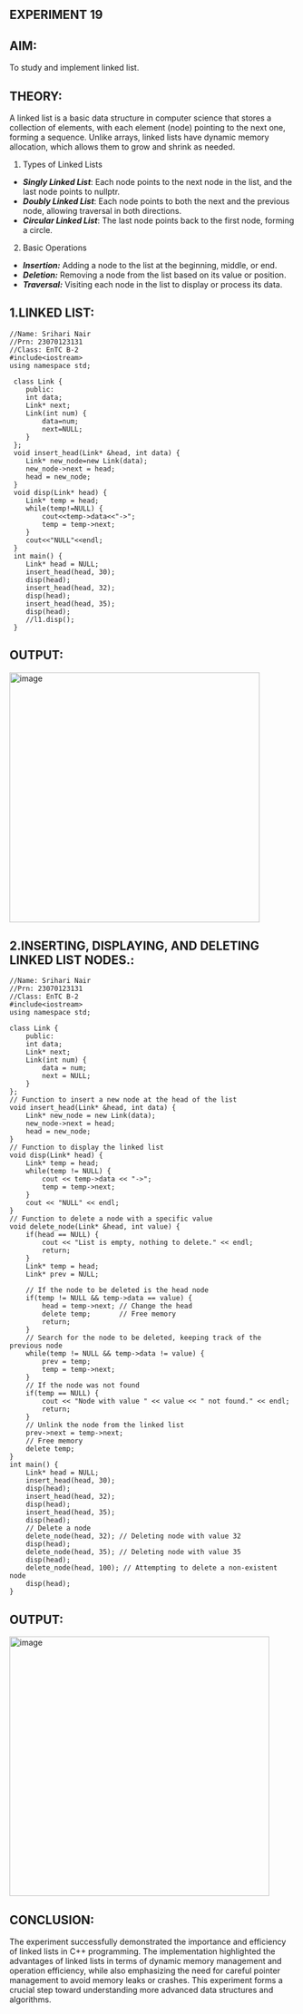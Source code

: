 ## EXPERIMENT 19

## AIM:
To study and implement linked list.

## THEORY:
A linked list is a basic data structure in computer science that stores a collection of elements, with each element (node) pointing to the next one, forming a sequence. Unlike arrays, linked lists have dynamic memory allocation, which allows them to grow and shrink as needed.<br>

1. Types of Linked Lists <br>
* ___Singly Linked List___: Each node points to the next node in the list, and the last node points to nullptr. <br>
* ***Doubly Linked List***: Each node points to both the next and the previous node, allowing traversal in both directions. <br>
* ***Circular Linked List***: The last node points back to the first node, forming a circle. <br>

2. Basic Operations  <br>
* ***Insertion:*** Adding a node to the list at the beginning, middle, or end.  <br>
* ***Deletion:*** Removing a node from the list based on its value or position.  <br>
* ***Traversal:*** Visiting each node in the list to display or process its data.  <br>


## 1.LINKED LIST:
~~~
//Name: Srihari Nair
//Prn: 23070123131
//Class: EnTC B-2
#include<iostream>
using namespace std; 
 
 class Link {
    public:
    int data;
    Link* next;
    Link(int num) {
        data=num;
        next=NULL;
    }
 };
 void insert_head(Link* &head, int data) {
    Link* new_node=new Link(data);
    new_node->next = head; 
    head = new_node;
 }
 void disp(Link* head) {
    Link* temp = head;
    while(temp!=NULL) { 
        cout<<temp->data<<"->";
        temp = temp->next;
    } 
    cout<<"NULL"<<endl;
 }
 int main() {
    Link* head = NULL;
    insert_head(head, 30);
    disp(head);
    insert_head(head, 32);
    disp(head);
    insert_head(head, 35);
    disp(head);
    //l1.disp(); 
 } 
~~~

## OUTPUT:

<img width="441" alt="image" src="https://github.com/user-attachments/assets/32ba2c38-f113-4328-9b0f-35dce16e3eb0">

## 2.INSERTING, DISPLAYING, AND DELETING LINKED LIST NODES.:
~~~
//Name: Srihari Nair
//Prn: 23070123131
//Class: EnTC B-2
#include<iostream>
using namespace std; 
 
class Link {
    public:
    int data;
    Link* next;
    Link(int num) {
        data = num;
        next = NULL;
    }
};
// Function to insert a new node at the head of the list
void insert_head(Link* &head, int data) {
    Link* new_node = new Link(data);
    new_node->next = head; 
    head = new_node;
}
// Function to display the linked list
void disp(Link* head) {
    Link* temp = head;
    while(temp != NULL) { 
        cout << temp->data << "->";
        temp = temp->next;
    } 
    cout << "NULL" << endl;
}
// Function to delete a node with a specific value
void delete_node(Link* &head, int value) {
    if(head == NULL) {
        cout << "List is empty, nothing to delete." << endl;
        return;
    }
    Link* temp = head;
    Link* prev = NULL;

    // If the node to be deleted is the head node
    if(temp != NULL && temp->data == value) {
        head = temp->next; // Change the head
        delete temp;       // Free memory
        return;
    }
    // Search for the node to be deleted, keeping track of the previous node
    while(temp != NULL && temp->data != value) {
        prev = temp;
        temp = temp->next;
    }
    // If the node was not found
    if(temp == NULL) {
        cout << "Node with value " << value << " not found." << endl;
        return;
    }
    // Unlink the node from the linked list
    prev->next = temp->next;
    // Free memory
    delete temp;
}
int main() {
    Link* head = NULL;
    insert_head(head, 30);
    disp(head);
    insert_head(head, 32);
    disp(head);
    insert_head(head, 35);
    disp(head);
    // Delete a node
    delete_node(head, 32); // Deleting node with value 32
    disp(head);
    delete_node(head, 35); // Deleting node with value 35
    disp(head);
    delete_node(head, 100); // Attempting to delete a non-existent node
    disp(head);
} 
~~~

## OUTPUT:

<img width="458" alt="image" src="https://github.com/user-attachments/assets/27018c08-7c38-478f-8987-77e9191911c2">

## CONCLUSION:
The experiment successfully demonstrated the importance and efficiency of linked lists in C++ programming. The implementation highlighted the advantages of linked lists in terms of dynamic memory management and operation efficiency, while also emphasizing the need for careful pointer management to avoid memory leaks or crashes. This experiment forms a crucial step toward understanding more advanced data structures and algorithms.
